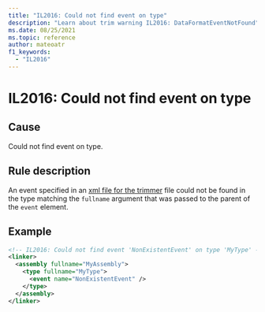```yaml
---
title: "IL2016: Could not find event on type"
description: "Learn about trim warning IL2016: DataFormatEventNotFound"
ms.date: 08/25/2021
ms.topic: reference
author: mateoatr
f1_keywords:
  - "IL2016"
---
```

# IL2016: Could not find event on type

## Cause

Could not find event on type.

## Rule description

An event specified in an [xml file for the trimmer](https://github.com/mono/linker/blob/main/docs/data-formats.md)
file could not be found in the type matching the `fullname` argument that was passed to
the parent of the `event` element.

## Example

```XML
<!-- IL2016: Could not find event 'NonExistentEvent' on type 'MyType' -->
<linker>
  <assembly fullname="MyAssembly">
    <type fullname="MyType">
      <event name="NonExistentEvent" />
    </type>
  </assembly>
</linker>
```
